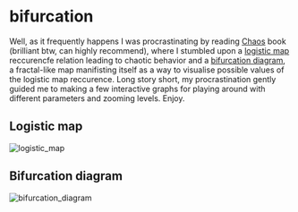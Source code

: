 # bifurcation

Well, as it frequently happens I was procrastinating by reading [Chaos](https://en.wikipedia.org/wiki/Chaos:_Making_a_New_Science) book (brilliant btw, can highly recommend), where I stumbled upon a [logistic map](https://en.wikipedia.org/wiki/Logistic_map) reccurencfe relation leading to chaotic behavior and a [bifurcation diagram](https://en.wikipedia.org/wiki/Bifurcation_diagram), a fractal-like map manifisting itself as a way to visualise possible values of the logistic map reccurence. Long story short, my procrastination gently guided me to making a few interactive graphs for playing  around with different parameters and zooming levels. Enjoy.

## Logistic map

![logistic_map](./imgs/logistic_map.gif)

## Bifurcation diagram

![bifurcation_diagram](./imgs/bifurcation.gif)
